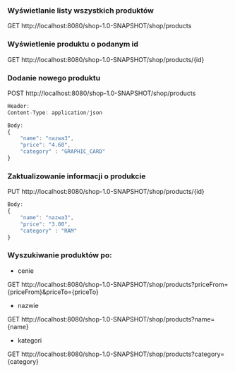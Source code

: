 ### Wyświetlanie listy wszystkich produktów

GET http://localhost:8080/shop-1.0-SNAPSHOT/shop/products

### Wyświetlenie produktu o podanym id

GET http://localhost:8080/shop-1.0-SNAPSHOT/shop/products/{id}

### Dodanie nowego produktu

POST http://localhost:8080/shop-1.0-SNAPSHOT/shop/products

```javascript
Header:
Content-Type: application/json

Body:
{
    "name": "nazwa3",
    "price": "4.60",
    "category" : "GRAPHIC_CARD"
}
```

### Zaktualizowanie informacji o produkcie

PUT http://localhost:8080/shop-1.0-SNAPSHOT/shop/products/{id}

```javascript
Body:
{
    "name": "nazwa3",
    "price": "3.00",
    "category" : "RAM"
}
```

### Wyszukiwanie produktów po: 

* cenie

GET http://localhost:8080/shop-1.0-SNAPSHOT/shop/products?priceFrom={priceFrom}&priceTo={priceTo}

* nazwie

GET http://localhost:8080/shop-1.0-SNAPSHOT/shop/products?name={name}

* kategori

GET http://localhost:8080/shop-1.0-SNAPSHOT/shop/products?category={category}

